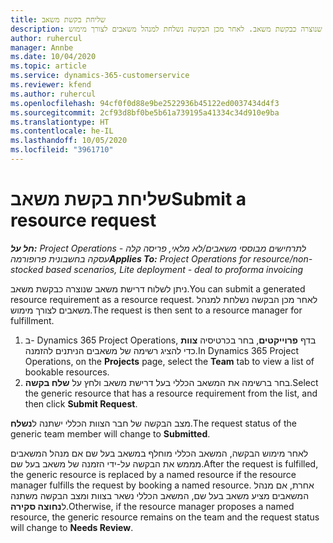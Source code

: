 ```yaml
---
title: שליחת בקשת משאב
description: ניתן לשלוח דרישת משאב שנוצרה כבקשת משאב. לאחר מכן הבקשה נשלחת למנהל משאבים לצורך מימוש.
author: ruhercul
manager: Annbe
ms.date: 10/04/2020
ms.topic: article
ms.service: dynamics-365-customerservice
ms.reviewer: kfend
ms.author: ruhercul
ms.openlocfilehash: 94cf0f0d88e9be2522936b45122ed0037434d4f3
ms.sourcegitcommit: 2cf93d8bf0be5b61a739195a41334c34d910e9ba
ms.translationtype: HT
ms.contentlocale: he-IL
ms.lasthandoff: 10/05/2020
ms.locfileid: "3961710"
---
```

# <a name="submit-a-resource-request"></a><span data-ttu-id="64d97-104">שליחת בקשת משאב</span><span class="sxs-lookup"><span data-stu-id="64d97-104">Submit a resource request</span></span>

<span data-ttu-id="64d97-105">_**חל על:** Project Operations לתרחישים מבוססי משאבים/לא מלאי, פריסה קלה - עסקה בחשבונית פרופורמה_</span><span class="sxs-lookup"><span data-stu-id="64d97-105">_**Applies To:** Project Operations for resource/non-stocked based scenarios, Lite deployment - deal to proforma invoicing_</span></span>

<span data-ttu-id="64d97-106">ניתן לשלוח דרישת משאב שנוצרה כבקשת משאב.</span><span class="sxs-lookup"><span data-stu-id="64d97-106">You can submit a generated resource requirement as a resource request.</span></span> <span data-ttu-id="64d97-107">לאחר מכן הבקשה נשלחת למנהל משאבים לצורך מימוש.</span><span class="sxs-lookup"><span data-stu-id="64d97-107">The request is then sent to a resource manager for fulfillment.</span></span>

1. <span data-ttu-id="64d97-108">ב- Dynamics 365 Project Operations, בדף **פרוייקטים**, בחר בכרטיסיה **צוות** כדי להציג רשימה של משאבים הניתנים להזמנה.</span><span class="sxs-lookup"><span data-stu-id="64d97-108">In Dynamics 365 Project Operations, on the **Projects** page, select the **Team** tab to view a list of bookable resources.</span></span> 
2. <span data-ttu-id="64d97-109">בחר ברשימה את המשאב הכללי בעל דרישת משאב ולחץ על **שלח בקשה**.</span><span class="sxs-lookup"><span data-stu-id="64d97-109">Select the generic resource that has a resource requirement from the list, and then click **Submit Request**.</span></span>

<span data-ttu-id="64d97-110">מצב הבקשה של חבר הצוות הכללי ישתנה ל**נשלח**.</span><span class="sxs-lookup"><span data-stu-id="64d97-110">The request status of the generic team member will change to **Submitted**.</span></span>

<span data-ttu-id="64d97-111">לאחר מימוש הבקשה, המשאב הכללי מוחלף במשאב בעל שם אם מנהל המשאבים מממש את הבקשה על-ידי הזמנה של משאב בעל שם.</span><span class="sxs-lookup"><span data-stu-id="64d97-111">After the request is fulfilled, the generic resource is replaced by a named resource if the resource manager fulfills the request by booking a named resource.</span></span> <span data-ttu-id="64d97-112">אחרת, אם מנהל המשאבים מציע משאב בעל שם, המשאב הכללי נשאר בצוות ומצב הבקשה משתנה ל**נחוצה סקירה**.</span><span class="sxs-lookup"><span data-stu-id="64d97-112">Otherwise, if the resource manager proposes a named resource, the generic resource remains on the team and the request status will change to **Needs Review**.</span></span>
